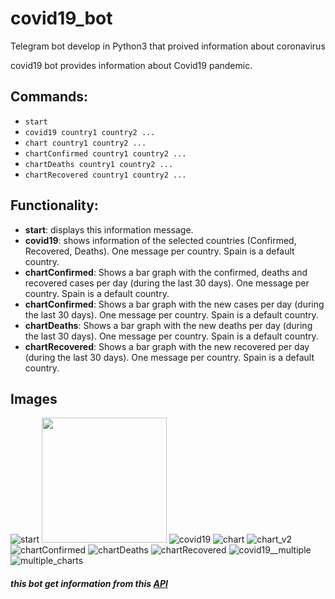 # covid19_bot
Telegram bot develop in Python3 that proived information about coronavirus

covid19 bot provides information about Covid19 pandemic.

## Commands:
* ```start```
* ```covid19 country1 country2 ...```
* ```chart country1 country2 ...```
* ```chartConfirmed country1 country2 ...```
* ```chartDeaths country1 country2 ...```
* ```chartRecovered country1 country2 ...```

## Functionality:
* __start__: displays this information message.
* __covid19__: shows information of the selected countries (Confirmed, Recovered, Deaths). One message per country. Spain is a default country.
* __chartConfirmed__: Shows a bar graph with the confirmed, deaths and recovered cases per day (during the last 30 days). One message per country. Spain is a default country.
* __chartConfirmed__: Shows a bar graph with the new cases per day (during the last 30 days). One message per country. Spain is a default country.
* __chartDeaths__: Shows a bar graph with the new deaths per day (during the last 30 days). One message per country. Spain is a default country.
* __chartRecovered__: Shows a bar graph with the new recovered per day (during the last 30 days). One message per country. Spain is a default country.

## Images
![start](https://user-images.githubusercontent.com/46993394/95998692-68d86600-0e35-11eb-89d3-b0637102c3e8.png)
<img src="https://user-images.githubusercontent.com/46993394/95998692-68d86600-0e35-11eb-89d3-b0637102c3e8.png" width="200" height="200">
![covid19](https://user-images.githubusercontent.com/46993394/95998685-683fcf80-0e35-11eb-936b-97f6a956287b.png)
![chart](https://user-images.githubusercontent.com/46993394/95998694-68d86600-0e35-11eb-9d8b-633466eb93b2.jpg)
![chart_v2](https://user-images.githubusercontent.com/46993394/95998674-66760c00-0e35-11eb-9e69-26d3d0b2f6d2.png)
![chartConfirmed](https://user-images.githubusercontent.com/46993394/95998678-670ea280-0e35-11eb-855f-b0274b3188c5.png)
![chartDeaths](https://user-images.githubusercontent.com/46993394/95998680-670ea280-0e35-11eb-9047-cec792bc8c39.png)
![chartRecovered](https://user-images.githubusercontent.com/46993394/95998683-67a73900-0e35-11eb-8db6-f32b21825000.png)
![covid19__multiple](https://user-images.githubusercontent.com/46993394/95998687-683fcf80-0e35-11eb-9cb1-5aba4d37a374.png)
![multiple_charts](https://user-images.githubusercontent.com/46993394/95998689-683fcf80-0e35-11eb-9352-bf96259d67d2.png)



##### this bot get information from this [API](https://covid19api.com/)
